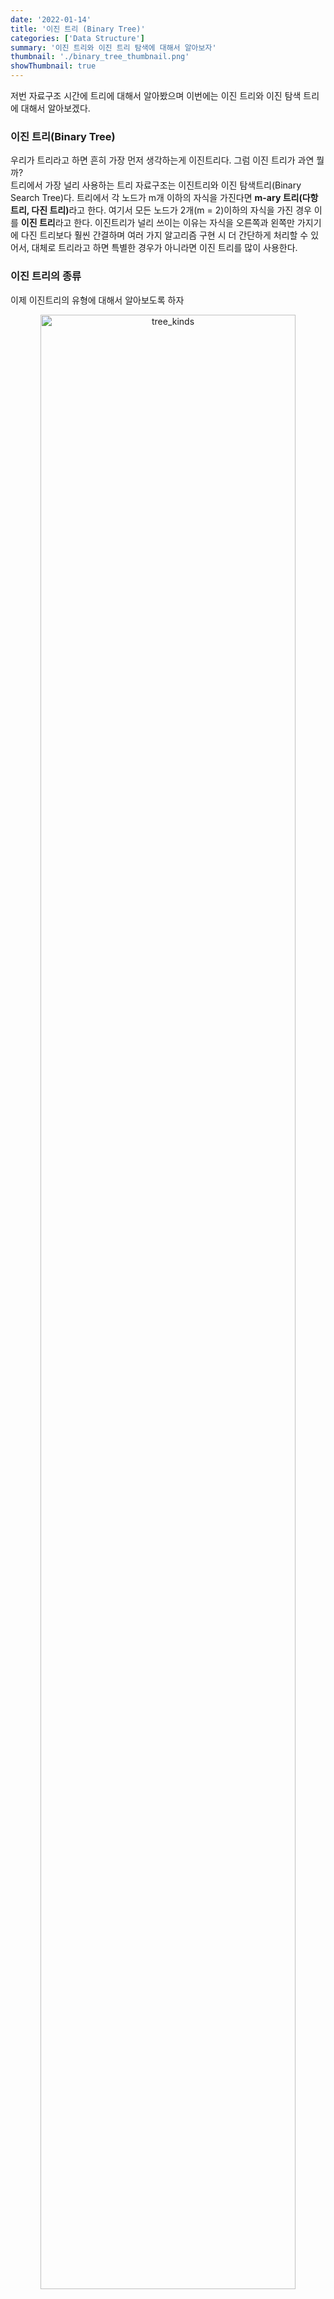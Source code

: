 ```yaml
---
date: '2022-01-14'
title: '이진 트리 (Binary Tree)'
categories: ['Data Structure']
summary: '이진 트리와 이진 트리 탐색에 대해서 알아보자'
thumbnail: './binary_tree_thumbnail.png'
showThumbnail: true
---
```


저번 자료구조 시간에 트리에 대해서 알아봤으며 이번에는 이진 트리와 이진 탐색 트리에 대해서 알아보겠다.

### 이진 트리(Binary Tree)

우리가 트리라고 하면 흔히 가장 먼저 생각하는게 이진트리다. 그럼 이진 트리가 과연 뭘까?  
트리에서 가장 널리 사용하는 트리 자료구조는 이진트리와 이진 탐색트리(Binary Search Tree)다.
트리에서 각 노드가 m개 이하의 자식을 가진다면 <b>m-ary 트리(다항 트리, 다진 트리)</b>라고 한다.
여기서 모든 노드가 2개(m = 2)이하의 자식을 가진 경우 이를 <b>이진 트리</b>라고 한다.
이진트리가 널리 쓰이는 이유는 자식을 오른쪽과 왼쪽만 가지기에 다진 트리보다 훨씬 간결하며 여러 가지 알고리즘 구현 시 더 간단하게 처리할 수 있어서, 대체로 트리라고 하면 특별한 경우가 아니라면 이진 트리를 많이 사용한다.

### 이진 트리의 종류

이제 이진트리의 유형에 대해서 알아보도록 하자

<p align="center"><img src='/images/DataStructure/BinaryTree/tree_kinds.png' width='90%' alt='tree_kinds' /><p>

**정 이진 트리(Full Binary Tree):** 모든 노드가 0개 또는 2개의 자식 노드를 가진다.  
**완전 이진 트리(Complete Binary Tree):** 마지막 레벨을 제외하고 모든 레벨이 완전히 채워져 있으며 마지막 레벨의 노드는 가장 왼쪽부터 채워진다.  
**포화 이진 트리(Perfect Binary Tree):** 모든 노드가 2개의 자식을 가지고 있으며, 모든 리프 노드가 동일한 깊이 또는 레벨을 가진다.

### 이진 탐색 트리(Binary Search Tree)

이진 탐색 트리는 고정된 데이터 집합에서만 가능한 이진 탐색의 단점을 보완한 이진 탐색을 위한 이진트리다.  
그렇다면, 이진트리와 이진 탐색 트리의 다른 점은 무엇일까?  
<br/>
이진 탐색 트리는 다음과 같은 규칙을 가지고 있다.

> 왼쪽 자식 노드는 루트 노드보다 작고 오른쪽 자식 노드는 루트 노드보다 크다.  
> 왼쪽과 오른쪽 서브 트리 또한 이진 탐색 트리이다.

<p align="center"><img src='/images/DataStructure/BinaryTree/binary_tree.png' width='50%' alt='tree_kinds' /><p>

위 그림 처럼 이진 트리를 유지하며 루트 키 값을 기준보다 작은 것은 <b>왼쪽 서브 트리</b>, 큰 것은 <b>오른쪽 서브 트리</b>를 유지하는 구조다.
이진 탐색 트리에서 이진 탐색은 기본 적인 이진 탐색과 별반 다르진 않다. 다만, 고정된 배열의 이진 탐색에서의 중앙요소(mid)가 이진 탐색 트리에서는
루트 노드와 부모 노드들이 그 역할을 맞게 된다.

### 이진 트리 구현

우선 이진 트리는 값을 넣는 value와 왼쪽 자식노드(left)와 오른쪽 자식노드(right)를 갖는다.

```javascript
class Node {
  constructor(value) {
    this.value = value
    this.left = null
    this.right = null
  }
}
```

이진 트리에 삽입, 삭제를 기본적으로 구현하며 삭제 시 필요한 findMinNode 함수도 구현한다.  
findMinNode 함수에 대해선 뒤에서 설명하겠다.  
그다음 이진 트리 탐색과 트리 순회(전위, 중위, 후위)에 대해서도 구현할 것이다.

```javascript
class BinarySearchTree {
  constructor() {
    this.root = null
  }
  // insert(value)
  // remove(value)

  // findMinNode()
  // inorder(node)
  // preorder(node)
  // postorder(node)
  // search(node)
}
```

우선 삽입의 경우를 보면 insert(value)와 insertNode(node, newNode) 메서드가 있다.  
**insert(value)**  
새로운 노드를 생성한 후 트리가 비어있다면 이 노드를 root로 만들고 그렇지 않으면 insertNode 함수를 호출한다.

<p align="center"><img src='/images/DataStructure/BinaryTree/binary_tree_add.png' width='70%' alt='tree_kinds' /><p>

**insertNode(node, newNode)**  
주어진 값을 현재 노드의 데이터와 비교하며 그에 따라 왼쪽 혹은 오른쪽 서브 트리로 이동하고
새로운 노드를 추가할 수 있는 null 값을 가진 노드를 찾을 때까지 반복한다.

```javascript
  insert(value) {
    let newNode = new Node(value);
    if (this.root === null) this.root = newNode;
    else this.insertNode(this.root, newNode);
  }
  insertNode(node, newNode) {
    if (newNode.value < node.value) {
      if (node.left === null) node.left = newNode;
      else this.insertNode(node.left, newNode);
    } else {
      if (node.right === null) node.right = newNode;
      else this.insertNode(node.right, newNode);
    }
  }
```

삭제의 경우에는 remove(value)와 removeNode(node, value) 메서드가 있다.  
**remove(value)**  
root와 주어진 값을 전달하여 removeNode함수를 호출하고 함수에서 반환된 값으로 트리의 루트를 업데이트 한다.

**removeNode(node, value)**  
주어진 값이 있는 노드를 탐색하고 다음 단계를 수행한다.

<p align="center"><img src='/images/DataStructure/BinaryTree/binary_tree_delete1.png' width='50%' alt='binary_tree_delete1' /></p>

**자식노드가 없는 경우:** 가장 말단 노드는 자식이 없기에 쉽게 제거할 수 있다.

<p align="center"><img src='/images/DataStructure/BinaryTree/binary_tree_delete2.png' width='50%' alt='binary_tree_delete2' /></p>

**하나의 자식노드가 있는 경우:** 노드에 왼쪽 자식노드가 있다면 부모 노드에 왼쪽 자식노드를 업데이트하고 마찬가지로 오른쪽 자식 노드가 있다면
부모 노드에 오른쪽 자식노드를 업데이트하고 기존 자식 노드는 제거한다.

<p align="center"><img src='/images/DataStructure/BinaryTree/binary_tree_delete3.png' width='60%' alt='binary_tree_delete3' /></p>

**둘다 존재하는 경우:** 두개의 자식 노드가 있다면 항상 오른쪽 서브트리에서 가장 작은 최소값 노드를 찾아 해당 노드로 부모 노드를 교체하고
해당 서브 트리에서 최솟값 노드를 삭제해준다.

```javascript
  remove (value) {
    this.root = this.removeNode(this.root, value);
  }
  removeNode (node, key) {
    if (node === null) return null;
    else if (key < node.value) {
      node.left = this.removeNode(node.left, key);
      return node;
    }
    else if (key > node.value) {
      node.right = this.removeNode(node.right, key);
      return node;
    } else {
      // 자식 노드가 없는 경우
      if (node.left === null && node.right === null) {
        node = null;
        return node;
      }
      // 자식 노드가 하나일 때
      if (node.left === null) {
        node = node.right;
        return node;
      } else if (node.right === null) {
        node = node.left;
        return node;
      }
      // 자식 노드가 두개 일 때 가장 최소 노드를 오른쪽 서브트리에서 찾고 지우려는 노드 자리에 넣어준다.
      // 만약 최소 노드를 찾았지만 해당 노드가 오른쪽 자식 노드를 가지고 있는 경우도 있다.
      // 이때 removeNode함수를 실행하여 해당 노드의 오른쪽 자식 노드를 해당 노드의 자리로 옮겨준다.
      let aux = this.findMinNode(node.right);
      node.value = aux.value;

      node.right = this.removeNode(node.right, aux.value);
      return node;
    }
  }
```

자식 노드가 둘다 존재할 때 오른쪽 서브 트리에서 최소값 노드를 찾기 위해 왼쪽 자식에 null인 노드를 찾을 때까지 왼쪽 서브 트리로 계속 이동한다.

```javascript
  findMinNode(node) {
    if(node.left === null) return node;
    else return this.findMinNode(node.left);
  }
```

### 트리 순회

이진 검색 트리를 탐색하는 다양한 방법이 있다.
<br/><br/>
**전위 순회 (Preorder Traversal)**  
전위 순회는 깊이 우선 순회(DFT, Depth-First-Traversal)라고도 한다.
트리를 복사하거나, 전위 표기법을 구하는데 주로 사용되는데 이유는 트리를 복사할 때는 부모노드가 자식노드보다 먼저 생성되어야하기 때문이다.

전위 순회는 다음과 같은 방법으로 진행한다.

<p align="center"><img src='/images/DataStructure/BinaryTree/preorder.png' width='60%' alt='binary_tree_delete3' /></p>

**Root 노드 방문 -> 왼쪽 서브 트리 순회 -> 오른쪽 서브트리 순회**

```javascript
preorder(node)
{
  if (node !== null) {
    console.log(node.value)
    this.preorder(node.left)
    this.preorder(node.right)
  }
}
```

**중위 순회**  
중위 순회는 왼쪽 오른쪽 대칭 순서로 순회를 하기에 대칭 순회(Symmetric traversal)라고도 한다.
중위 순회는 이진 탐색 트리에서 오름차순 또는 내림차순으로 값을 가져올 때 사용된다.

중위 순회는 다음과 같은 방법으로 진행한다.

<p align="center"><img src='/images/DataStructure/BinaryTree/inorder.png' width='60%' alt='binary_tree_delete3' /></p>

**왼쪽 서브 트리 순회 -> Root 노드 방문 -> 오른쪽 서브트리 순회**

```javascript
inorder(node)
{
  if (node !== null) {
    this.inorder(node.left)
    console.log(node.value)
    this.inorder(node.right)
  }
}
```

**후위 순회**  
후위 순회는 주로 트리를 삭제하는데 사용된다.
이유는 부모 노드를 삭제하기 전에 자식 노드를 삭제하는 순으로 노드를 삭제해야하기 때문이다.

후위 순회는 다음과 같은 방법으로 진행한다.

<p align="center"><img src='/images/DataStructure/BinaryTree/postorder.png' width='60%' alt='binary_tree_delete3' /></p>

**왼쪽 서브 트리 순회 -> 오른쪽 서브트리 순회 -> Root 노드 방문**

```javascript
postorder(node)
{
  if (node !== null) {
    this.postorder(node.left)
    this.postorder(node.right)
    console.log(node.value)
  }
}
```

### 이진 트리 탐색 하기

전체 트리에서 값을 이용하여 노드를 탐색한다.  
만약 일치하는 노드가 없다면 null을 반환한다.  
검색한 값보다 부모노드가 작다면 왼쪽 서브 트리를, 크다면 오른쪽 서브 트리로 이동하며 검색한 값과 일치하는 노드가 나올 때까지 탐색을 반복하면 된다.

```javascript
search(node, value)
{
  if (node === null) return null
  else if (data < node.value) return this.search(node.left, value)
  else if (data > node.value) return this.search(node.right, value)
  else return node
}
```

### 이진 탐색 트리 VS 해시 테이블

기본적으로 이진 탐색 트리와 해시 테이블은 모두 키 & 값 형태로 자료를 저장하는 자료구조이며 사용성 측면에는 유사한 인터페이스를 가지고 있다.  
그러나 둘의 가장 큰 차이점은 정렬방식이다. 이진 탐색 트리는 값의 크기에 따라 삽입/삭제 시 마다 정렬이 이루어 지지만 해시 테이블은 그렇지 않다.
탐색의 경우에도 해시는 key 값에 따라 저장된 위치를 찾아 O(1)의 일정한 탐색 성능을 가지지만 이진 탐색트리는 평균 O(logn) 최악은 O(n)의 성능을 제공한다.

따라서 대부분의 작업에서 해시 테이블이 이진 탐색 트리보단 빠르나 순서와 밀접한 데이터를 다루거나 정렬 형태를 유지해야 하는 등에서는 이진 탐색 트리가 낫다.

